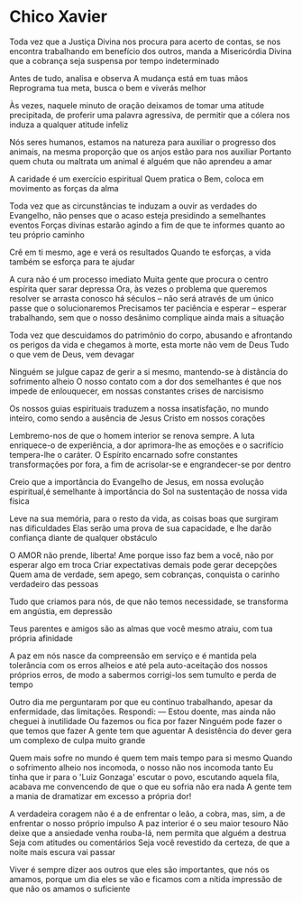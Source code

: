 # Chico Xavier

Toda vez que a Justiça Divina nos procura para acerto de contas, se nos encontra trabalhando em benefício dos outros, manda a Misericórdia Divina que a cobrança seja suspensa por tempo indeterminado

Antes de tudo, analisa e observa A mudança está em tuas mãos Reprograma tua meta, busca o bem e viverás melhor

Às vezes, naquele minuto de oração deixamos de tomar uma atitude precipitada, de proferir uma palavra agressiva, de permitir que a cólera nos induza a qualquer atitude infeliz

Nós seres humanos, estamos na natureza para auxiliar o progresso dos animais, na mesma proporção que os anjos estão para nos auxiliar Portanto quem chuta ou maltrata um animal é alguém que não aprendeu a amar

A caridade é um exercício espiritual Quem pratica o Bem, coloca em movimento as forças da alma

Toda vez que as circunstâncias te induzam a ouvir as verdades do Evangelho, não penses que o acaso esteja presidindo a semelhantes eventos Forças divinas estarão agindo a fim de que te informes quanto ao teu próprio caminho

Crê em ti mesmo, age e verá os resultados Quando te esforças, a vida também se esforça para te ajudar

A cura não é um processo imediato Muita gente que procura o centro espírita quer sarar depressa Ora, às vezes o problema que queremos resolver se arrasta conosco há séculos – não será através de um único passe que o solucionaremos Precisamos ter paciência e esperar – esperar trabalhando, sem que o nosso desânimo complique ainda mais a situação

Toda vez que descuidamos do patrimônio do corpo, abusando e afrontando os perigos da vida e chegamos à morte, esta morte não vem de Deus Tudo o que vem de Deus, vem devagar

Ninguém se julgue capaz de gerir a si mesmo, mantendo-se à distância do sofrimento alheio O nosso contato com a dor dos semelhantes é que nos impede de enlouquecer, em nossas constantes crises de narcisismo

Os nossos guias espirituais traduzem a nossa insatisfação, no mundo inteiro, como sendo a ausência de Jesus Cristo em nossos corações

Lembremo-nos de que o homem interior se renova sempre. A luta enriquece-o de experiência, a dor aprimora-lhe as emoções e o sacrifício tempera-lhe o caráter. O Espírito encarnado sofre constantes transformações por fora, a fim de acrisolar-se e engrandecer-se por dentro

Creio que a importância do Evangelho de Jesus, em nossa evolução espiritual,é semelhante à importância do Sol na sustentação de nossa vida física

Leve na sua memória, para o resto da vida, as coisas boas que surgiram nas dificuldades Elas serão uma prova de sua capacidade, e lhe darão confiança diante de qualquer obstáculo

O AMOR não prende, liberta! Ame porque isso faz bem a você, não por esperar algo em troca Criar expectativas demais pode gerar decepções Quem ama de verdade, sem apego, sem cobranças, conquista o carinho verdadeiro das pessoas

Tudo que criamos para nós, de que não temos necessidade, se transforma em angústia, em depressão

Teus parentes e amigos são as almas que você mesmo atraiu, com tua própria afinidade

A paz em nós nasce da compreensão em serviço e é mantida pela tolerância com os erros alheios e até pela auto-aceitação dos nossos próprios erros, de modo a sabermos corrigi-los sem tumulto e perda de tempo

Outro dia me perguntaram por que eu continuo trabalhando, apesar da enfermidade, das limitações. Respondi: — Estou doente, mas ainda não cheguei à inutilidade Ou fazemos ou fica por fazer Ninguém pode fazer o que temos que fazer A gente tem que aguentar A desistência do dever gera um complexo de culpa muito grande

Quem mais sofre no mundo é quem tem mais tempo para si mesmo Quando o sofrimento alheio nos incomoda, o nosso não nos incomoda tanto Eu tinha que ir para o 'Luiz Gonzaga' escutar o povo, escutando aquela fila, acabava me convencendo de que o que eu sofria não era nada A gente tem a mania de dramatizar em excesso a própria dor!

A verdadeira coragem não é a de enfrentar o leão, a cobra, mas, sim, a de enfrentar o nosso próprio impulso
A paz interior é o seu maior tesouro
Não deixe que a ansiedade venha rouba-lá, nem permita que alguém a destrua
Seja com atitudes ou comentários
Seja você revestido da certeza, de que a noite mais escura vai passar


Viver é sempre dizer aos outros que eles são importantes, que nós os amamos, porque um dia eles se vão e ficamos com a nítida impressão de que não os amamos o suficiente
